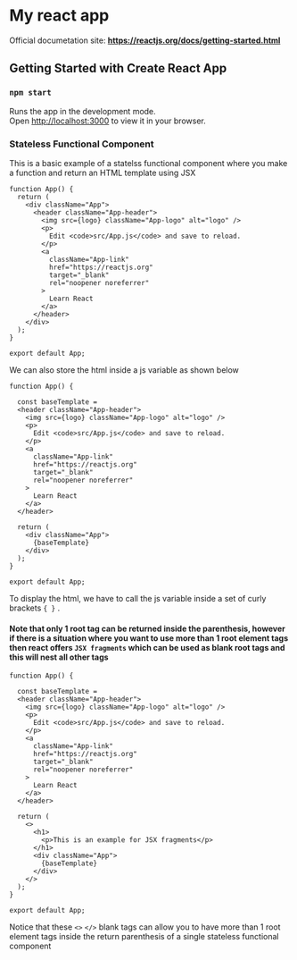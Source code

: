 # My react app
Official documetation site: **https://reactjs.org/docs/getting-started.html**

## Getting Started with Create React App

### `npm start`

Runs the app in the development mode.\
Open [http://localhost:3000](http://localhost:3000) to view it in your browser.

### Stateless Functional Component
This is a basic example of a statelss functional component where you make a function and return an HTML template using JSX
```
function App() {
  return (
    <div className="App">
      <header className="App-header">
        <img src={logo} className="App-logo" alt="logo" />
        <p>
          Edit <code>src/App.js</code> and save to reload.
        </p>
        <a
          className="App-link"
          href="https://reactjs.org"
          target="_blank"
          rel="noopener noreferrer"
        >
          Learn React
        </a>
      </header>
    </div>
  );
}

export default App;
```

We can also store the html inside a js variable as shown below
```
function App() {

  const baseTemplate = 
  <header className="App-header">
    <img src={logo} className="App-logo" alt="logo" />
    <p>
      Edit <code>src/App.js</code> and save to reload.
    </p>
    <a
      className="App-link"
      href="https://reactjs.org"
      target="_blank"
      rel="noopener noreferrer"
    >
      Learn React
    </a>
  </header>

  return (
    <div className="App">
      {baseTemplate}
    </div>
  );
}

export default App;
```
To display the html, we have to call the js variable inside a set of curly brackets `{ }` .

#### Note that only 1 root tag can be returned inside the parenthesis, however if there is a situation where you want to use more than 1 root element tags then react offers `JSX fragments` which can be used as blank root tags and this will nest all other tags

```
function App() {

  const baseTemplate = 
  <header className="App-header">
    <img src={logo} className="App-logo" alt="logo" />
    <p>
      Edit <code>src/App.js</code> and save to reload.
    </p>
    <a
      className="App-link"
      href="https://reactjs.org"
      target="_blank"
      rel="noopener noreferrer"
    > 
      Learn React
    </a>
  </header>

  return (
    <>
      <h1>
        <p>This is an example for JSX fragments</p>
      </h1>
      <div className="App">
        {baseTemplate}
      </div>
    </>
  );
}

export default App;
```
Notice that these `<>`  `</>` blank tags can allow you to have more than 1 root element tags inside the return parenthesis of a single stateless functional component